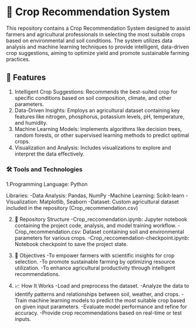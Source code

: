 # 🌾 Crop Recommendation System
This repository contains a Crop Recommendation System designed to assist farmers and agricultural professionals in selecting the most suitable crops based on environmental and soil conditions. The system utilizes data analysis and machine learning techniques to provide intelligent, data-driven crop suggestions, aiming to optimize yield and promote sustainable farming practices.

## 🚀 Features
1. Intelligent Crop Suggestions: Recommends the best-suited crop for specific conditions based on soil composition, climate, and other parameters.
2. Data-Driven Insights: Employs an agricultural dataset containing key features like nitrogen, phosphorus, potassium levels, pH, temperature, and humidity.
3. Machine Learning Models: Implements algorithms like decision trees, random forests, or other supervised learning methods to predict optimal crops.
4. Visualization and Analysis: Includes visualizations to explore and interpret the data effectively.
   
### 🛠️ Tools and Technologies

1.Programming Language: Python

Libraries:
-Data Analysis: Pandas, NumPy
-Machine Learning: Scikit-learn
-Visualization: Matplotlib, Seaborn
-Dataset: Custom agricultural dataset included in the repository (Crop_recommendation.csv)

2. 📂 Repository Structure
-Crop_reccomendation.ipynb: Jupyter notebook containing the project code, analysis, and model training workflow.
-Crop_recommendation.csv: Dataset containing soil and environmental parameters for various crops.
-Crop_reccomendation-checkpoint.ipynb: Notebook checkpoint to save the project state.


3. 🎯 Objectives
-To empower farmers with scientific insights for crop selection.
-To promote sustainable farming by optimizing resource utilization.
-To enhance agricultural productivity through intelligent recommendations.


5. 📈 How It Works
-Load and preprocess the dataset.
-Analyze the data to identify patterns and relationships between soil, weather, and crops.
-Train machine learning models to predict the most suitable crop based on given input parameters.
-Evaluate model performance and refine for accuracy.
-Provide crop recommendations based on real-time or test inputs.









